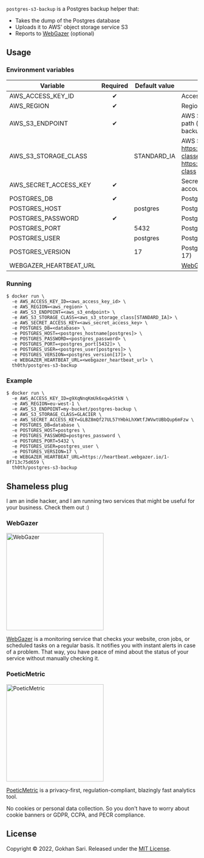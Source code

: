 `postgres-s3-backup` is a Postgres backup helper that:

* Takes the dump of the Postgres database
* Uploads it to AWS' object storage service S3
* Reports to [WebGazer](https://www.webgazer.io) (optional)

## Usage

### Environment variables

| Variable               | Required | Default value | Description                                                                                                                   |
|------------------------|:--------:|---------------|-------------------------------------------------------------------------------------------------------------------------------|
| AWS_ACCESS_KEY_ID      |    ✔     |               | Access key id for the AWS account                                                                                             |
| AWS_REGION             |    ✔     |               | Region for the AWS bucket                                                                                                     |
| AWS_S3_ENDPOINT        |    ✔     |               | AWS S3 endpoint with bucket and path (e.g. "my-bucket/postgres-backup")                                                       |
| AWS_S3_STORAGE_CLASS   |          | STANDARD_IA   | AWS S3 storage class (see https://aws.amazon.com/s3/storage-classes/ and https://rclone.org/s3/#s3-storage-class for options. |
| AWS_SECRET_ACCESS_KEY  |    ✔     |               | Secret access key for the AWS account                                                                                         |
| POSTGRES_DB            |    ✔     |               | Postgres server database                                                                                                      |
| POSTGRES_HOST          |          | postgres      | Postgres server host                                                                                                          |
| POSTGRES_PASSWORD      |    ✔     |               | Postgres server password                                                                                                      |
| POSTGRES_PORT          |          | 5432          | Postgres server port                                                                                                          |
| POSTGRES_USER          |          | postgres      | Postgres server user                                                                                                          |
| POSTGRES_VERSION       |          | 17            | Postgres server version (15, 16 or 17)                                                                                        |
| WEBGAZER_HEARTBEAT_URL |          |               | [WebGazer Heartbeat Monitor](https://www.webgazer.io/services/cron-job-monitoring) URL                                        |

### Running

```shell
$ docker run \
  -e AWS_ACCESS_KEY_ID=<aws_access_key_id> \
  -e AWS_REGION=<aws_region> \
  -e AWS_S3_ENDPOINT=<aws_s3_endpoint> \
  -e AWS_S3_STORAGE_CLASS=<aws_s3_storage_class[STANDARD_IA]> \
  -e AWS_SECRET_ACCESS_KEY=<aws_secret_access_key> \
  -e POSTGRES_DB=<database> \
  -e POSTGRES_HOST=<postgres_hostname[postgres]> \
  -e POSTGRES_PASSWORD=<postgres_password> \
  -e POSTGRES_PORT=<postgres_port[5432]> \
  -e POSTGRES_USER=<postgres_user[postgres]> \
  -e POSTGRES_VERSION=<postgres_version[17]> \
  -e WEBGAZER_HEARTBEAT_URL=<webgazer_heartbeat_url> \
  th0th/postgres-s3-backup
```

### Example

```shell
$ docker run \
  -e AWS_ACCESS_KEY_ID=g9XqNnqKmUk6xqwkStkN \
  -e AWS_REGION=eu-west-1 \
  -e AWS_S3_ENDPOINT=my-bucket/postgres-backup \
  -e AWS_S3_STORAGE_CLASS=GLACIER \
  -e AWS_SECRET_ACCESS_KEY=GLBZ8mQf27UL57YHbkLhXWtfJWVwtUBbQup6mFzw \
  -e POSTGRES_DB=database \
  -e POSTGRES_HOST=postgres \
  -e POSTGRES_PASSWORD=postgres_password \
  -e POSTGRES_PORT=5432 \
  -e POSTGRES_USER=postgres_user \
  -e POSTGRES_VERSION=17 \
  -e WEBGAZER_HEARTBEAT_URL=https://heartbeat.webgazer.io/1-8f713c75d659 \
  th0th/postgres-s3-backup
```

## Shameless plug

I am an indie hacker, and I am running two services that might be useful for your business. Check them out :)

### WebGazer

[<img alt="WebGazer" src="https://user-images.githubusercontent.com/698079/162474223-f7e819c4-4421-4715-b8a2-819583550036.png" width="256" />](https://www.webgazer.io/?utm_source=github&utm_campaign=postgres-s3-backup-readme)

[WebGazer](https://www.webgazer.io/?utm_source=github&utm_campaign=postgres-s3-backup-readme) is a monitoring service
that checks your website, cron jobs, or scheduled tasks on a regular basis. It notifies
you with instant alerts in case of a problem. That way, you have peace of mind about the status of your service without
manually checking it.

### PoeticMetric

[<img alt="PoeticMetric" src="https://user-images.githubusercontent.com/698079/162474946-7c4565ba-5097-4a42-8821-d087e6f56a5d.png" width="256" />](https://www.poeticmetric.com/?utm_source=github&utm_campaign=postgres-s3-backup-readme)

[PoeticMetric](https://www.poeticmetric.com/?utm_source=github&utm_campaign=postgres-s3-backup-readme) is a
privacy-first, regulation-compliant, blazingly fast analytics tool.

No cookies or personal data collection. So you don't have to worry about cookie banners or GDPR, CCPA, and PECR
compliance.

## License

Copyright © 2022, Gokhan Sari. Released under the [MIT License](LICENSE).
